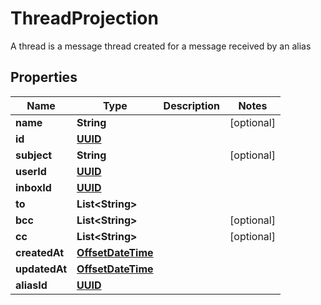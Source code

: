 

# ThreadProjection

A thread is a message thread created for a message received by an alias
## Properties

Name | Type | Description | Notes
------------ | ------------- | ------------- | -------------
**name** | **String** |  |  [optional]
**id** | [**UUID**](UUID) |  | 
**subject** | **String** |  |  [optional]
**userId** | [**UUID**](UUID) |  | 
**inboxId** | [**UUID**](UUID) |  | 
**to** | **List&lt;String&gt;** |  | 
**bcc** | **List&lt;String&gt;** |  |  [optional]
**cc** | **List&lt;String&gt;** |  |  [optional]
**createdAt** | [**OffsetDateTime**](OffsetDateTime) |  | 
**updatedAt** | [**OffsetDateTime**](OffsetDateTime) |  | 
**aliasId** | [**UUID**](UUID) |  | 



